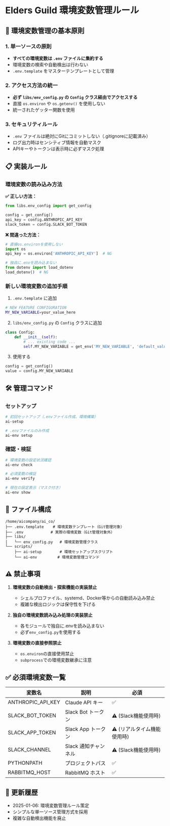 # Elders Guild 環境変数管理ルール

## 🔐 環境変数管理の基本原則

### 1. 単一ソースの原則
- **すべての環境変数は `.env` ファイルに集約する**
- 環境変数の検索や自動検出は行わない
- `.env.template` をマスターテンプレートとして管理

### 2. アクセス方法の統一
- **必ず `libs/env_config.py` の `Config` クラス経由でアクセスする**
- 直接 `os.environ` や `os.getenv()` を使用しない
- 統一されたゲッター関数を使用

### 3. セキュリティルール
- `.env` ファイルは絶対にGitにコミットしない（.gitignoreに記載済み）
- ログ出力時はセンシティブ情報を自動マスク
- APIキーやトークンは表示時に必ずマスク処理

## 📋 実装ルール

### 環境変数の読み込み方法

**✅ 正しい方法：**
```python
from libs.env_config import get_config

config = get_config()
api_key = config.ANTHROPIC_API_KEY
slack_token = config.SLACK_BOT_TOKEN
```

**❌ 間違った方法：**
```python
# 直接os.environを使用しない
import os
api_key = os.environ['ANTHROPIC_API_KEY']  # NG

# 独自に.envを読み込まない
from dotenv import load_dotenv
load_dotenv()  # NG
```

### 新しい環境変数の追加手順

1. `.env.template` に追加
```bash
# NEW FEATURE CONFIGURATION
MY_NEW_VARIABLE=your_value_here
```

2. `libs/env_config.py` の `Config` クラスに追加
```python
class Config:
    def __init__(self):
        # ... existing code ...
        self.MY_NEW_VARIABLE = get_env('MY_NEW_VARIABLE', 'default_value')
```

3. 使用する
```python
config = get_config()
value = config.MY_NEW_VARIABLE
```

## 🛠️ 管理コマンド

### セットアップ
```bash
# 初回セットアップ（.envファイル作成、環境構築）
ai-setup

# .envファイルのみ作成
ai-env setup
```

### 確認・検証
```bash
# 環境変数の設定状況確認
ai-env check

# 必須変数の検証
ai-env verify

# 現在の設定表示（マスク付き）
ai-env show
```

## 📁 ファイル構成

```
/home/aicompany/ai_co/
├── .env.template    # 環境変数テンプレート（Git管理対象）
├── .env            # 実際の環境変数（Git管理対象外）
├── libs/
│   └── env_config.py   # 環境変数管理クラス
└── scripts/
    ├── ai-setup        # 環境セットアップスクリプト
    └── ai-env         # 環境変数管理コマンド
```

## ⚠️ 禁止事項

1. **環境変数の自動検出・探索機能の実装禁止**
   - シェルプロファイル、systemd、Docker等からの自動読み込み禁止
   - 複雑な検出ロジックは保守性を下げる

2. **独自の環境変数読み込み処理の実装禁止**
   - 各モジュールで独自に.envを読み込まない
   - 必ず`env_config.py`を使用する

3. **環境変数の直接参照禁止**
   - `os.environ`の直接使用禁止
   - `subprocess`での環境変数継承に注意

## ✅ 必須環境変数一覧

| 変数名 | 説明 | 必須 |
|--------|------|------|
| ANTHROPIC_API_KEY | Claude API キー | ✅ |
| SLACK_BOT_TOKEN | Slack Bot トークン | ⚠️ (Slack機能使用時) |
| SLACK_APP_TOKEN | Slack App トークン | ⚠️ (リアルタイム機能使用時) |
| SLACK_CHANNEL | Slack 通知チャンネル | ⚠️ (Slack機能使用時) |
| PYTHONPATH | プロジェクトパス | ✅ |
| RABBITMQ_HOST | RabbitMQ ホスト | ✅ |

## 🔄 更新履歴

- 2025-01-06: 環境変数管理ルール策定
- シンプルな単一ソース管理方式を採用
- 複雑な自動検出機能を廃止
